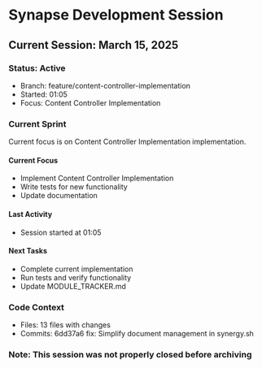 # Synapse Development Session
## Current Session: March 15, 2025

### Status: Active
- Branch: feature/content-controller-implementation
- Started: 01:05
- Focus: Content Controller Implementation

### Current Sprint
Current focus is on Content Controller Implementation implementation.

#### Current Focus
- Implement Content Controller Implementation
- Write tests for new functionality
- Update documentation

#### Last Activity
- Session started at 01:05

#### Next Tasks
- Complete current implementation
- Run tests and verify functionality
- Update MODULE_TRACKER.md

### Code Context
- Files: 13 files with changes
- Commits: 6dd37a6 fix: Simplify document management in synergy.sh

### Note: This session was not properly closed before archiving

